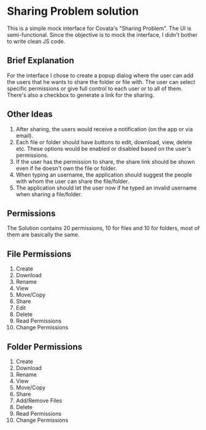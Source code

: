 Sharing Problem solution
========================

This is a simple mock interface for Covata's "Sharing Problem". The UI is semi-functional. Since the objective is to mock the interface, I didn't bother to write clean JS code.

Brief Explanation
-----------------

For the interface I chose to create a popup dialog where the user can add the users that he wants to share the folder or file with. The user can select specific permissions or give full control to each user or to all of them.
There's also a checkbox to generate a link for the sharing.

Other Ideas
-----------

1. After sharing, the users would receive a notification (on the app or via email).
2. Each file or folder should have buttons to edit, download, view, delete etc. These options would be enabled or disabled based on the user's permissions.
3. If the user has the permission to share, the share link should be shown even if he doesn't own the file or folder.
4. When typing an username, the application should suggest the people with whom the user can share the file/folder.
5. The application should let the user now if he typed an invalid username when sharing a file/folder. 

Permissions
-----------

The Solution contains 20 permissions, 10 for files and 10 for folders, most of them are basically the same.

File Permissions
----------------

1. Create
2. Download
3. Rename
4. View
5. Move/Copy
6. Share
7. Edit
8. Delete
9. Read Permissions
10. Change Permissions

Folder Permissions
------------------

1. Create
2. Download
3. Rename
4. View
5. Move/Copy
6. Share
7. Add/Remove Files
8. Delete
9. Read Permissions
10. Change Permissions